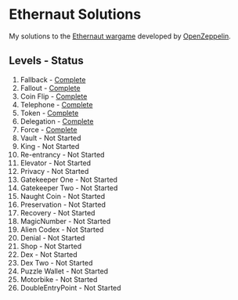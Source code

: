 # Ethernaut Solutions
My solutions to the [Ethernaut wargame](https://ethernaut.openzeppelin.com/) developed by [OpenZeppelin](https://openzeppelin.com/).

## Levels - Status
1. Fallback - [Complete](https://github.com/mattfaltyn/Ethernaut-Solutions/blob/main/solutions/levels%201-5/level-1.md)
2. Fallout - [Complete](https://github.com/mattfaltyn/Ethernaut-Solutions/blob/main/solutions/levels%201-5/level-2.md)
3. Coin Flip - [Complete](https://github.com/mattfaltyn/Ethernaut-Solutions/blob/main/solutions/levels%201-5/level-3.md)
4. Telephone - [Complete](https://github.com/mattfaltyn/Ethernaut-Solutions/blob/main/solutions/levels%201-5/level-4.md)
5. Token - [Complete](https://github.com/mattfaltyn/Ethernaut-Solutions/blob/main/solutions/levels%201-5/level-5.md) 
6. Delegation - [Complete](https://github.com/mattfaltyn/Ethernaut-Solutions/blob/main/solutions/levels%206-10/level-6.md) 
7. Force - [Complete](https://github.com/mattfaltyn/Ethernaut-Solutions/blob/main/solutions/levels%206-10/level-7.md)
8. Vault - Not Started
9. King  - Not Started
10. Re-entrancy  - Not Started
11. Elevator - Not Started
12. Privacy - Not Started
13. Gatekeeper One - Not Started
14. Gatekeeper Two - Not Started
15. Naught Coin - Not Started
16. Preservation - Not Started
17. Recovery - Not Started
18. MagicNumber - Not Started
19. Alien Codex - Not Started
20. Denial - Not Started
21. Shop - Not Started
22. Dex - Not Started
23. Dex Two - Not Started
24. Puzzle Wallet - Not Started
25. Motorbike - Not Started
26. DoubleEntryPoint - Not Started
